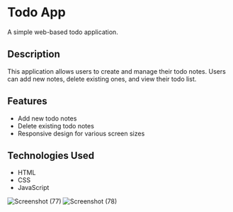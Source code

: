 # Todo App

A simple web-based todo application.

## Description

This application allows users to create and manage their todo notes. Users can add new notes, delete existing ones, and view their todo list.

## Features

- Add new todo notes
- Delete existing todo notes
- Responsive design for various screen sizes

## Technologies Used

- HTML
- CSS
- JavaScript

![Screenshot (77)](https://github.com/Jigar-kodiyatar/To-Do-List-Web-Application/assets/160575927/d48de3a9-b13f-4fd8-9d3f-e9f6104a7f6c)
![Screenshot (78)](https://github.com/Jigar-kodiyatar/To-Do-List-Web-Application/assets/160575927/29345bae-f41d-4c30-84e7-90a3335c95b5)
